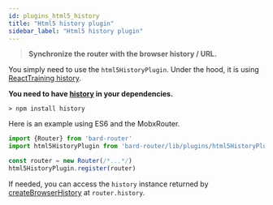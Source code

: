 ```yaml
---
id: plugins_html5_history
title: "Html5 history plugin"
sidebar_label: "Html5 history plugin"
---
```


> **Synchronize the router with the browser history / URL.**

You simply need to use the `html5HistoryPlugin`. Under the hood, it is using [ReactTraining history](https://github.com/ReactTraining/history).

**You need to have [history](https://github.com/ReactTraining/history) in your dependencies.**

```shell
> npm install history
```

Here is an example using ES6 and the MobxRouter.

```js
import {Router} from 'bard-router'
import html5HistoryPlugin from 'bard-router/lib/plugins/html5HistoryPlugin'

const router = new Router(/*...*/)
html5HistoryPlugin.register(router)
```

If needed, you can access the `history` instance returned by [createBrowserHistory](https://github.com/ReactTraining/history#usage) at `router.history`.
